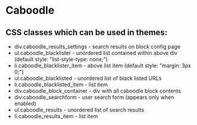 Caboodle
========



## CSS classes which can be used in themes:

* div.caboodle_results_settings - search results on block config page
* ul.caboodle_blacklister - unordered list contained within above div (default style: "list-style-type: none;")
* li.caboodle_blacklister_item - above list item (default style: "margin: 3px 0;")
* ul.caboodle_blacklisted - unordered list of black listed URLs
* li.caboodle_blacklisted_item - list item
* div.caboodle_block_container - div with all caboodle block contents
* div.caboodle_searchform - user search form (appears only when enabled)
* ul.caboodle_results - unordered list of search results
* li.caboodle_results_item - list item
